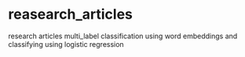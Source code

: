 # reasearch_articles
research articles multi_label classification using word embeddings and classifying using logistic regression
